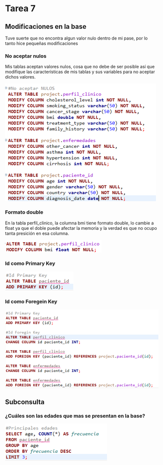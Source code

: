 # Tarea 7

## Modificaciones en la base

Tuve suerte que no encontra algun valor nulo dentro de mi pase, por lo tanto hice pequeñas modificaciones

### No aceptar nulos

Mis tablas aceptan valores nulos, cosa que no debe de ser posible así que modifique las características de mis tablas y sus variables para no aceptar dichos valores.

![alt text](image.png)

### Formato double

En la tabla perfil_clinico, la columna bmi tiene formato double, lo cambie a float ya que el doble puede afectar la memoria y la verdad es que no ocupo tanta presición en esa columna.

![alt text](image-1.png)

### Id como Primary Key

![alt text](image-2.png)

### Id como Foregein Key

![alt text](image-3.png)


## Subconsulta

### ¿Cuáles son las edades que mas se presentan en la base?

![alt text](image-4.png)

